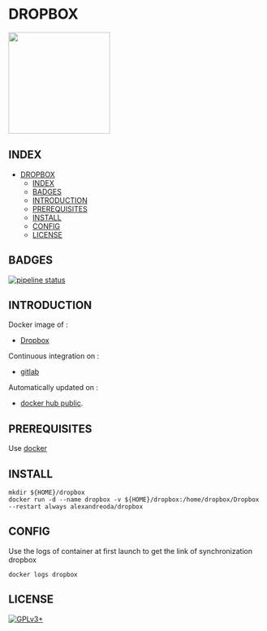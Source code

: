 # DROPBOX

<img src="https://banner2.kisspng.com/20180823/kfj/kisspng-dropbox-computer-icons-portable-network-graphics-s-youtube-social-media-network-video-entertainm-5b7f6f3f39ba40.2846138015350782072365.jpg" width="200" height="200"/>


## INDEX

- [DROPBOX](#dropbox)
  - [INDEX](#index)
  - [BADGES](#badges)
  - [INTRODUCTION](#introduction)
  - [PREREQUISITES](#prerequisites)
  - [INSTALL](#install)
  - [CONFIG](#config)
  - [LICENSE](#license)


## BADGES

[![pipeline status](https://gitlab.com/oda-alexandre/dropbox/badges/master/pipeline.svg)](https://gitlab.com/oda-alexandre/dropbox/commits/master)


## INTRODUCTION

Docker image of :

- [Dropbox](https://www.dropbox.com/)

Continuous integration on :

- [gitlab](https://gitlab.com/oda-alexandre/dropbox/pipelines)

Automatically updated on :

- [docker hub public](https://hub.docker.com/r/alexandreoda/dropbox/).


## PREREQUISITES

Use [docker](https://www.docker.com)


## INSTALL

```
mkdir ${HOME}/dropbox
docker run -d --name dropbox -v ${HOME}/dropbox:/home/dropbox/Dropbox --restart always alexandreoda/dropbox
```


## CONFIG

Use the logs of container at first launch to get the link of synchronization dropbox

```
docker logs dropbox
```


## LICENSE

[![GPLv3+](http://gplv3.fsf.org/gplv3-127x51.png)](https://gitlab.com/oda-alexandre/dropbox/blob/master/LICENSE)
